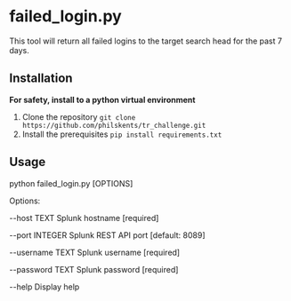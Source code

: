 # failed_login.py

This tool will return all failed logins to the target search head for the past 7 days.

## Installation

**For safety, install to a python virtual environment**

1. Clone the repository ```git clone https://github.com/philskents/tr_challenge.git```
2. Install the prerequisites ```pip install requirements.txt```

## Usage

python failed_login.py [OPTIONS]

Options:
  
  --host TEXT                     Splunk hostname  [required]
  
  --port INTEGER                  Splunk REST API port  [default: 8089]
  
  --username TEXT                 Splunk username  [required]
  
  --password TEXT                 Splunk password  [required]
  
  --help			  Display help 
